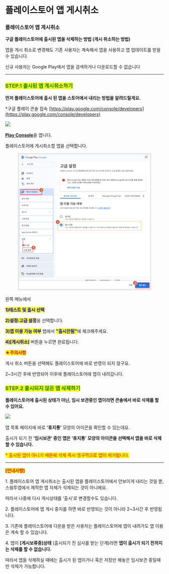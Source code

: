 # 플레이스토어 앱 게시취소

### 플레이스토어 앱 게시취소

**구글 플레이스토어에 출시된 앱을 삭제하는 방법 (게시 취소하는 방법)**

앱을 게시 취소로 변경해도 기존 사용자는 계속해서 앱을 사용하고 앱 업데이트를 받을 수 있습니다.

신규 사용자는 Google Play에서 앱을 검색하거나 다운로드할 수 없습니다

***

### <mark style="color:green;">**STEP.1 출시된 앱 게시취소하기**</mark>

**먼저 플레이스토어에 출시 된 앱을 스토어에서 내리는 방법을 알려드릴게요.**

\*구글 플레이 콘솔 접속  [https://play.google.com/console/developers](https://play.google.com/console/developers)

![](https://wp.swing2app.co.kr/wp-content/uploads/2018/09/%ED%94%8C%EB%A0%88%EC%9D%B4%EC%8A%A4%ED%86%A0%EC%96%B4%EC%95%B1%EA%B2%8C%EC%8B%9C%EC%B7%A8%EC%86%8C1new.png)

[**Play Console**](https://play.google.com/console)을 엽니다.

플레이스토어에 게시취소할 앱을 선택합니다.



<figure><img src="../../.gitbook/assets/게시취소.png" alt=""><figcaption></figcaption></figure>

왼쪽 메뉴에서&#x20;

<mark style="color:blue;">**1)테스트 및 출시 선택**</mark>

<mark style="color:blue;">**2)설정:고급 설정**</mark>을 선택합니다.

<mark style="color:blue;">**3)앱 이용 가능 여부**</mark> 탭에서 <mark style="color:blue;">**"출시안됨"**</mark>에 체크해주세요.

<mark style="color:blue;">**4)\[게시취소]**</mark> 버튼을 누르면 완료됩니다.&#x20;



<mark style="color:red;">**★주의사항**</mark>

게시 취소 버튼을 선택해도 플레이스토어에 바로 반영이 되지 않구요.

2\~3시간 후에 반영되어 이후에 플레이스토어에 앱이 내려갑니다.&#x20;



### <mark style="color:green;">**STEP.2  출시되지 않은 앱 삭제하기**</mark>

**플레이스토어에 출시된 상태가 아닌, 임시 보관중인 앱이라면 콘솔에서 바로 삭제를 할 수 있어요.**

![](https://wp.swing2app.co.kr/wp-content/uploads/2018/09/%ED%94%8C%EB%A0%88%EC%9D%B4%EC%8A%A4%ED%86%A0%EC%96%B4%EC%95%B1%EA%B2%8C%EC%8B%9C%EC%B7%A8%EC%86%8C3_new.png)

앱 목록 페이지에 바로 **‘휴지통’** 모양의 아이콘을 확인할 수 있는데요.

출시가 되기 전 **‘임시보관’ 중인 앱은 ‘휴지통’ 모양의 아이콘을 선택해서 앱을 바로 삭제할 수 있습니다.**&#x20;

<mark style="color:red;">\* 출시된 앱이 아니기 때문에 삭제 즉시 영구적으로 앱이 제거됩니다.</mark>

***



<mark style="color:red;">**\[안내사항]**</mark>

1\. 플레이스토어 앱 게시취소는 출시된 앱을 플레이스토어에서 안보이게 내리는 것일 뿐, 스윙투앱에서 제작한 앱 자체가 삭제되는 것이 아니에요.

따라서 나중에 다시 게시상태를 ‘출시’로 변경할수도 있습니다.&#x20;

2\. 플레이스토어에 앱 게시 중지를 하면 바로 반영되는 것이 아니라 2\~3시간 후 반영됩니다.

3\. 기존에 플레이스토어에 다운을 받은 사용자는 플레이스토어에 앱이 내려가도 앱 이용은 계속 할 수 있습니다.

4\. 앱이  **\[게시보류중]상태** (출시되기 전 심사를 받는 단계)라면 **앱이 출시가 되기 전까지는 삭제를 할 수 없습니다.**&#x20;

따라서 앱을 삭제하실 때에는 출시가 된 앱이거나 혹은 저장만 해놓은 임시보관 중일때만 삭제가 가능합니다.
